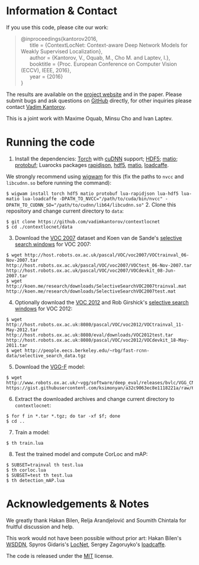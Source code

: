 # Information & Contact
If you use this code, please cite our work:
> @inproceedings{kantorov2016,  
&nbsp;&nbsp;&nbsp;&nbsp;&nbsp;&nbsp;title = {ContextLocNet: Context-aware Deep Network Models for Weakly Supervised Localization},  
&nbsp;&nbsp;&nbsp;&nbsp;&nbsp;&nbsp;author = {Kantorov, V., Oquab, M., Cho M. and Laptev, I.},  
&nbsp;&nbsp;&nbsp;&nbsp;&nbsp;&nbsp;booktitle = {Proc. European Conference on Computer Vision (ECCV), IEEE, 2016},  
&nbsp;&nbsp;&nbsp;&nbsp;&nbsp;&nbsp;year = {2016}  
}

The results are available on the [project website](http://www.di.ens.fr/willow/research/contextlocnet) and in the paper. Please submit bugs and ask questions on [GitHub](http://github.com/vadimkantorov/contextlocnet/issues) directly, for other inquiries please contact [Vadim Kantorov](mailto:vadim.kantorov@gmail.com).

This is a joint work with Maxime Oquab, Minsu Cho and Ivan Laptev.

# Running the code
1. Install the dependencies: [Torch](http://github.com/torch/distro) with [cuDNN](http://developer.nvidia.com/cudnn) support; [HDF5](http://www.hdfgroup.org/HDF5/); [matio](http://github.com/tbeu/matio); [protobuf](http://github.com/google/protobuf); Luarocks packages [rapidjson](http://github.com/xpol/lua-rapidjson), [hdf5](http://github.com/deepmind/torch-hdf5), [matio](http://github.com/soumith/matio-ffi.torch), [loadcaffe](http://github.com/szagoruyko/loadcaffe).

  We strongly recommend using [wigwam](http://wigwam.in/) for this (fix the paths to `nvcc` and `libcudnn.so` before running the command):

  ```$ wigwam install torch hdf5 matio protobuf lua-rapidjson lua-hdf5 lua-matio lua-loadcaffe -DPATH_TO_NVCC="/path/to/cuda/bin/nvcc" -DPATH_TO_CUDNN_SO="/path/to/cudnn/lib64/libcudnn.so"```
2. Clone this repository and change current directory to `data`:

  ```
  $ git clone https://github.com/vadimkantorov/contextlocnet
  $ cd ./contextlocnet/data
  ```
3. Download the [VOC 2007](http://host.robots.ox.ac.uk/pascal/VOC/voc2007/) dataset and Koen van de Sande's [selective search windows](http://koen.me/research/selectivesearch/) for VOC 2007:
  
  ```
  $ wget http://host.robots.ox.ac.uk/pascal/VOC/voc2007/VOCtrainval_06-Nov-2007.tar http://host.robots.ox.ac.uk/pascal/VOC/voc2007/VOCtest_06-Nov-2007.tar http://host.robots.ox.ac.uk/pascal/VOC/voc2007/VOCdevkit_08-Jun-2007.tar
  $ wget http://koen.me/research/downloads/SelectiveSearchVOC2007trainval.mat http://koen.me/research/downloads/SelectiveSearchVOC2007test.mat
  ```
4. Optionally download the [VOC 2012](http://host.robots.ox.ac.uk/pascal/VOC/voc2012/) and Rob Girshick's [selective search windows](https://github.com/rbgirshick/fast-rcnn/blob/master/data/scripts/fetch_fast_rcnn_models.sh) for VOC 2012:
    
  ```
  $ wget http://host.robots.ox.ac.uk:8080/pascal/VOC/voc2012/VOCtrainval_11-May-2012.tar http://host.robots.ox.ac.uk:8080/eval/downloads/VOC2012test.tar http://host.robots.ox.ac.uk:8080/pascal/VOC/voc2012/VOCdevkit_18-May-2011.tar
  $ wget http://people.eecs.berkeley.edu/~rbg/fast-rcnn-data/selective_search_data.tgz
  ```
5. Download the [VGG-F](https://gist.github.com/ksimonyan/a32c9063ec8e1118221a) model:
  
  ```
  $ wget http://www.robots.ox.ac.uk/~vgg/software/deep_eval/releases/bvlc/VGG_CNN_F.caffemodel https://gist.githubusercontent.com/ksimonyan/a32c9063ec8e1118221a/raw/6a3b8af023bae65669a4ceccd7331a5e7767aa4e/VGG_CNN_F_deploy.prototxt
  ```
6. Extract the downloaded archives and change current directory to `contextlocnet`:

  ```
  $ for f in *.tar *.tgz; do tar -xf $f; done
  $ cd ..
  ```
7. Train a model:

  ```
  $ th train.lua
  ```

8. Test the trained model and compute CorLoc and mAP:
  ```
  $ SUBSET=trainval th test.lua
  $ th corloc.lua
  $ SUBSET=test th test.lua
  $ th detection_mAP.lua
  ```
  
# Acknowledgements & Notes
We greatly thank Hakan Bilen, Relja Arandjelović and Soumith Chintala for fruitful discussion and help.

This work would not have been possible without prior art: Hakan Bilen's [WSDDN](http://github.com/hbilen/WSDDN), Spyros Gidaris's [LocNet](http://github.com/gidariss/LocNet), Sergey Zagoruyko's [loadcaffe](http://github.com/szagoruyko/loadcaffe).

The code is released under the [MIT](http://github.com/vadimkantorov/contextlocnet/blob/master/LICENSE.md) license.
